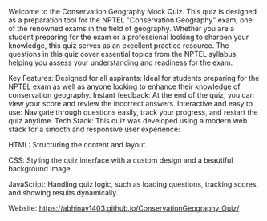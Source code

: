 Welcome to the Conservation Geography Mock Quiz. This quiz is designed as a preparation tool for the NPTEL "Conservation Geography" exam, one of the renowned exams in the field of geography. Whether you are a student preparing for the exam or a professional looking to sharpen your knowledge, this quiz serves as an excellent practice resource. The questions in this quiz cover essential topics from the NPTEL syllabus, helping you assess your understanding and readiness for the exam.

Key Features: Designed for all aspirants: Ideal for students preparing for the NPTEL exam as well as anyone looking to enhance their knowledge of conservation geography. Instant feedback: At the end of the quiz, you can view your score and review the incorrect answers. Interactive and easy to use: Navigate through questions easily, track your progress, and restart the quiz anytime. Tech Stack: This quiz was developed using a modern web stack for a smooth and responsive user experience:

HTML: Structuring the content and layout.

CSS: Styling the quiz interface with a custom design and a beautiful background image.

JavaScript: Handling quiz logic, such as loading questions, tracking scores, and showing results dynamically.

Website: https://abhinav1403.github.io/ConservationGeography_Quiz/

